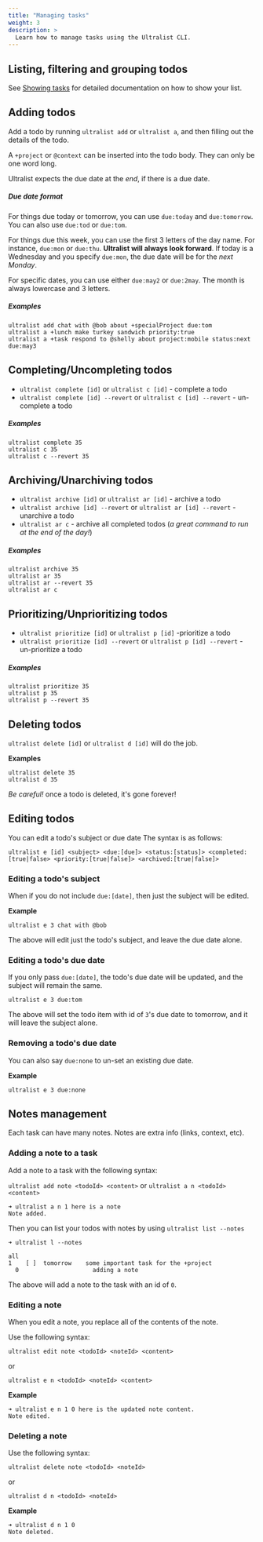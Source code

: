 ```yaml
---
title: "Managing tasks"
weight: 3
description: >
  Learn how to manage tasks using the Ultralist CLI.
---
```


## Listing, filtering and grouping todos

See [Showing tasks](../showing_tasks) for detailed documentation on how to show your list.

## Adding todos

Add a todo by running `ultralist add` or `ultralist a`, and then filling out the details of the todo.

A `+project` or `@context` can be inserted into the todo body. They can only be one word long.

Ultralist expects the due date at the _end_, if there is a due date.

##### Due date format

For things due today or tomorrow, you can use `due:today` and `due:tomorrow`. You can also use `due:tod` or `due:tom`.

For things due this week, you can use the first 3 letters of the day name. For instance, `due:mon` or `due:thu`. **Ultralist will always look forward**.  If today is a Wednesday and you specify `due:mon`, the due date will be for the _next Monday_.

For specific dates, you can use either `due:may2` or `due:2may`. The month is always lowercase and 3 letters.

##### Examples

```
ultralist add chat with @bob about +specialProject due:tom
ultralist a +lunch make turkey sandwich priority:true
ultralist a +task respond to @shelly about project:mobile status:next due:may3
```

## Completing/Uncompleting todos

* `ultralist complete [id]` or `ultralist c [id]` - complete a todo
* `ultralist complete [id] --revert` or `ultralist c [id] --revert` - un-complete a todo

##### Examples

```
ultralist complete 35
ultralist c 35
ultralist c --revert 35
```

## Archiving/Unarchiving todos

* `ultralist archive [id]` or `ultralist ar [id]` - archive a todo
* `ultralist archive [id] --revert` or `ultralist ar [id] --revert` - unarchive a todo
* `ultralist ar c` - archive all completed todos (_a great command to run at the end of the day!_)

##### Examples

```
ultralist archive 35
ultralist ar 35
ultralist ar --revert 35
ultralist ar c
```

## Prioritizing/Unprioritizing todos

* `ultralist prioritize [id]` or `ultralist p [id]` -prioritize a todo
* `ultralist prioritize [id] --revert` or `ultralist p [id] --revert` - un-prioritize a todo

##### Examples

```
ultralist prioritize 35
ultralist p 35
ultralist p --revert 35
```

## Deleting todos

`ultralist delete [id]` or `ultralist d [id]` will do the job.

**Examples**

```
ultralist delete 35
ultralist d 35
```

_Be careful!_ once a todo is deleted, it's gone forever!

## Editing todos

You can edit a todo's subject or due date The syntax is as follows:

`ultralist e [id] <subject> <due:[due]> <status:[status]> <completed:[true|false> <priority:[true|false]> <archived:[true|false]>`

### Editing a todo's subject

When if you do not include `due:[date]`, then just the subject will be edited.

**Example**

```
ultralist e 3 chat with @bob
```

The above will edit just the todo's subject, and leave the due date alone.

### Editing a todo's due date

If you only pass `due:[date]`, the todo's due date will be updated, and the subject will remain the same.

```
ultralist e 3 due:tom
```
The above will set the todo item with id of `3`'s due date to tomorrow, and it will leave the subject alone. 

### Removing a todo's due date

You can also say `due:none` to un-set an existing due date.

**Example**

```
ultralist e 3 due:none
```

## Notes management

Each task can have many notes.  Notes are extra info (links, context, etc).

### Adding a note to a task

Add a note to a task with the following syntax:

`ultralist add note <todoId> <content>`
or
`ultralist a n <todoId> <content>`

```
➜ ultralist a n 1 here is a note
Note added.
```

Then you can list your todos with notes by using `ultralist list --notes`

```
➜ ultralist l --notes

all
1    [ ]  tomorrow    some important task for the +project
  0                     adding a note
```

The above will add a note to the task with an id of `0`.

### Editing a note

When you edit a note, you replace all of the contents of the note.

Use the following syntax:

`ultralist edit note <todoId> <noteId> <content>`

or

`ultralist e n <todoId> <noteId> <content>`

**Example**

```
➜ ultralist e n 1 0 here is the updated note content.
Note edited.
```
### Deleting a note

Use the following syntax:

`ultralist delete note <todoId> <noteId>`

or

`ultralist d n <todoId> <noteId>`

**Example**

```
➜ ultralist d n 1 0
Note deleted.
```

